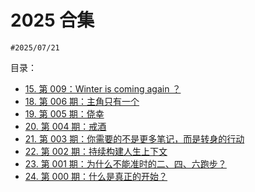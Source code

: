
# 2025 合集

`#2025/07/21`

目录：
- [15. 第 009：Winter is coming again ？](/post/1kinvhzpry.html)
- [18. 第 006 期：主角只有一个](/post/qsm5f6mqqw.html)
- [19. 第 005 期：侥幸](/post/bggajoml72.html)
- [20. 第 004 期：戒酒](/post/2ddvwnwa80.html)
- [21. 第 003 期：你需要的不是更多笔记，而是转身的行动](/post/cb1ru5qmdt.html)
- [22. 第 002 期：持续构建人生上下文](/post/ba0ihuuqgm.html)
- [23. 第 001 期：为什么不能准时的二、四、六跑步？](/post/op9otphswj.html)
- [24. 第 000 期：什么是真正的开始？](/post/mtnd5a8k90.html)
